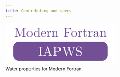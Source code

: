 ```yaml
---
title: Contributing and specs
---
```


![Ipaws](../media/logo.png)

Water properties for Modern Fortran.
